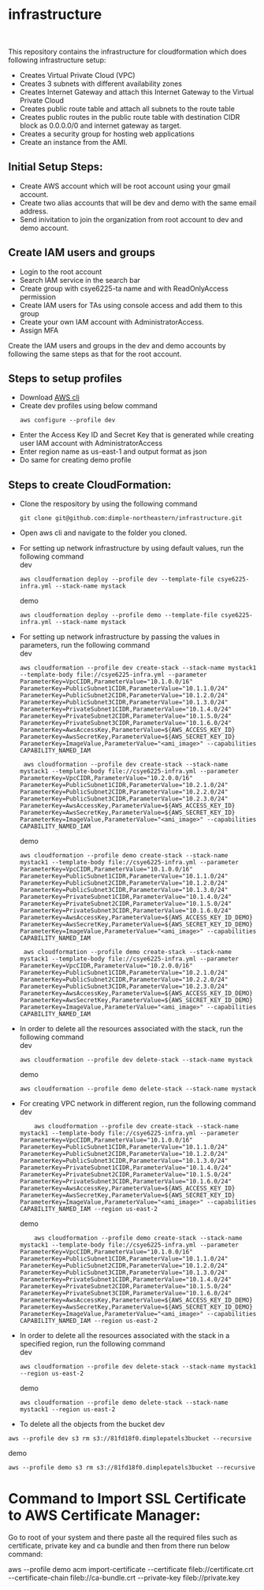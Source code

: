 # infrastructure

<br>

This repository contains the infrastructure for cloudformation which does following infrastructure setup:
- Creates Virtual Private Cloud (VPC)
- Creates 3 subnets with different availability zones
- Creates Internet Gateway and attach this Internet Gateway to the Virtual Private Cloud
- Creates public route table and attach all subnets to the route table
- Creates public routes in the public route table with destination CIDR block as 0.0.0.0/0 and internet gateway as target.
- Creates a security group for hosting web applications
- Create an instance from the AMI.


## Initial Setup Steps:
- Create AWS account which will be root account using your gmail account.
- Create two alias accounts that will be dev and demo with the same email address.
- Send inivitation to join the organization from root account to dev and demo account.

## Create IAM users and groups
- Login to the root account
- Search IAM service in the search bar
- Create group with csye6225-ta name and with ReadOnlyAccess permission
- Create IAM users for TAs using console access and add them to this group
- Create your own IAM account with AdministratorAccess.
- Assign MFA

Create the IAM users and groups in the dev and demo accounts by following the same steps as that for the root account.

## Steps to setup profiles
- Download [AWS cli](https://docs.aws.amazon.com/cli/latest/userguide/cli-chap-getting-started.html)
- Create dev profiles using below command
     ```
     aws configure --profile dev
     ```
- Enter the Access Key ID and Secret Key that is generated while creating user IAM account with AdministratorAccess
- Enter region name as us-east-1 and output format as json
- Do same for creating demo profile


## Steps to create CloudFormation:
- Clone the respository by using the following command
   ```
   git clone git@github.com:dimple-northeastern/infrastructure.git
   ```
- Open aws cli and navigate to the folder you cloned.
- For setting up network infrastructure by using default values, run the following command<br>
   dev  
   ```
   aws cloudformation deploy --profile dev --template-file csye6225-infra.yml --stack-name mystack
   ```

   demo 
   ```
   aws cloudformation deploy --profile demo --template-file csye6225-infra.yml --stack-name mystack
   ```
- For setting up network infrastructure by passing the values in parameters, run the following command <br>
   dev
    ```
  aws cloudformation --profile dev create-stack --stack-name mystack1 --template-body file://csye6225-infra.yml --parameter ParameterKey=VpcCIDR,ParameterValue="10.1.0.0/16" ParameterKey=PublicSubnet1CIDR,ParameterValue="10.1.1.0/24" ParameterKey=PublicSubnet2CIDR,ParameterValue="10.1.2.0/24" ParameterKey=PublicSubnet3CIDR,ParameterValue="10.1.3.0/24" ParameterKey=PrivateSubnet1CIDR,ParameterValue="10.1.4.0/24" ParameterKey=PrivateSubnet2CIDR,ParameterValue="10.1.5.0/24" ParameterKey=PrivateSubnet3CIDR,ParameterValue="10.1.6.0/24" ParameterKey=AwsAccessKey,ParameterValue=${AWS_ACCESS_KEY_ID} ParameterKey=AwsSecretKey,ParameterValue=${AWS_SECRET_KEY_ID} ParameterKey=ImageValue,ParameterValue="<ami_image>" --capabilities CAPABILITY_NAMED_IAM
   ```

   ```
    aws cloudformation --profile dev create-stack --stack-name mystack1 --template-body file://csye6225-infra.yml --parameter ParameterKey=VpcCIDR,ParameterValue="10.2.0.0/16" ParameterKey=PublicSubnet1CIDR,ParameterValue="10.2.1.0/24" ParameterKey=PublicSubnet2CIDR,ParameterValue="10.2.2.0/24" ParameterKey=PublicSubnet3CIDR,ParameterValue="10.2.3.0/24" ParameterKey=AwsAccessKey,ParameterValue=${AWS_ACCESS_KEY_ID} ParameterKey=AwsSecretKey,ParameterValue=${AWS_SECRET_KEY_ID} ParameterKey=ImageValue,ParameterValue="<ami_image>" --capabilities CAPABILITY_NAMED_IAM 
    ```

    demo
    ```
  aws cloudformation --profile demo create-stack --stack-name mystack1 --template-body file://csye6225-infra.yml --parameter ParameterKey=VpcCIDR,ParameterValue="10.1.0.0/16" ParameterKey=PublicSubnet1CIDR,ParameterValue="10.1.1.0/24" ParameterKey=PublicSubnet2CIDR,ParameterValue="10.1.2.0/24" ParameterKey=PublicSubnet3CIDR,ParameterValue="10.1.3.0/24" ParameterKey=PrivateSubnet1CIDR,ParameterValue="10.1.4.0/24" ParameterKey=PrivateSubnet2CIDR,ParameterValue="10.1.5.0/24" ParameterKey=PrivateSubnet3CIDR,ParameterValue="10.1.6.0/24" ParameterKey=AwsAccessKey,ParameterValue=${AWS_ACCESS_KEY_ID_DEMO} ParameterKey=AwsSecretKey,ParameterValue=${AWS_SECRET_KEY_ID_DEMO} ParameterKey=ImageValue,ParameterValue="<ami_image>" --capabilities CAPABILITY_NAMED_IAM
   ```

   ```
    aws cloudformation --profile demo create-stack --stack-name mystack1 --template-body file://csye6225-infra.yml --parameter ParameterKey=VpcCIDR,ParameterValue="10.2.0.0/16" ParameterKey=PublicSubnet1CIDR,ParameterValue="10.2.1.0/24" ParameterKey=PublicSubnet2CIDR,ParameterValue="10.2.2.0/24" ParameterKey=PublicSubnet3CIDR,ParameterValue="10.2.3.0/24" ParameterKey=AwsAccessKey,ParameterValue=${AWS_ACCESS_KEY_ID_DEMO} ParameterKey=AwsSecretKey,ParameterValue=${AWS_SECRET_KEY_ID_DEMO} ParameterKey=ImageValue,ParameterValue="<ami_image>" --capabilities CAPABILITY_NAMED_IAM 
    ```
- In order to delete all the resources associated with the stack, run the following command <br>
    dev
    ```
    aws cloudformation --profile dev delete-stack --stack-name mystack
    ```
    demo
    ```
    aws cloudformation --profile demo delete-stack --stack-name mystack
    ```
- For creating VPC network in different region, run the following command <br>
  dev
  ```
      aws cloudformation --profile dev create-stack --stack-name mystack1 --template-body file://csye6225-infra.yml --parameter ParameterKey=VpcCIDR,ParameterValue="10.1.0.0/16" ParameterKey=PublicSubnet1CIDR,ParameterValue="10.1.1.0/24" ParameterKey=PublicSubnet2CIDR,ParameterValue="10.1.2.0/24" ParameterKey=PublicSubnet3CIDR,ParameterValue="10.1.3.0/24" ParameterKey=PrivateSubnet1CIDR,ParameterValue="10.1.4.0/24" ParameterKey=PrivateSubnet2CIDR,ParameterValue="10.1.5.0/24" ParameterKey=PrivateSubnet3CIDR,ParameterValue="10.1.6.0/24" ParameterKey=AwsAccessKey,ParameterValue=${AWS_ACCESS_KEY_ID} ParameterKey=AwsSecretKey,ParameterValue=${AWS_SECRET_KEY_ID} ParameterKey=ImageValue,ParameterValue="<ami_image>" --capabilities CAPABILITY_NAMED_IAM --region us-east-2
  ```

    demo
  ```
      aws cloudformation --profile demo create-stack --stack-name mystack1 --template-body file://csye6225-infra.yml --parameter ParameterKey=VpcCIDR,ParameterValue="10.1.0.0/16" ParameterKey=PublicSubnet1CIDR,ParameterValue="10.1.1.0/24" ParameterKey=PublicSubnet2CIDR,ParameterValue="10.1.2.0/24" ParameterKey=PublicSubnet3CIDR,ParameterValue="10.1.3.0/24" ParameterKey=PrivateSubnet1CIDR,ParameterValue="10.1.4.0/24" ParameterKey=PrivateSubnet2CIDR,ParameterValue="10.1.5.0/24" ParameterKey=PrivateSubnet3CIDR,ParameterValue="10.1.6.0/24" ParameterKey=AwsAccessKey,ParameterValue=${AWS_ACCESS_KEY_ID_DEMO} ParameterKey=AwsSecretKey,ParameterValue=${AWS_SECRET_KEY_ID_DEMO} ParameterKey=ImageValue,ParameterValue="<ami_image>" --capabilities CAPABILITY_NAMED_IAM --region us-east-2
  ```
- In order to delete all the resources associated with the stack in a specified region, run the following command <br>
   dev
   ```
   aws cloudformation --profile dev delete-stack --stack-name mystack1 --region us-east-2
   ```

   demo
   ```
   aws cloudformation --profile demo delete-stack --stack-name mystack1 --region us-east-2
   ```


 - To delete all the objects from the bucket
   dev
  ```
  aws --profile dev s3 rm s3://81fd18f0.dimplepatels3bucket --recursive
  ``` 

  demo
  ```
  aws --profile demo s3 rm s3://81fd18f0.dimplepatels3bucket --recursive
  ```

# Command to Import SSL Certificate to AWS Certificate Manager:
Go to root of your system and there paste all the required files such as certificate, private key and ca bundle and then from there run below command:

aws  --profile demo acm import-certificate --certificate fileb://certificate.crt --certificate-chain fileb://ca-bundle.crt --private-key fileb://private.key
